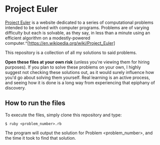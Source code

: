 # Project Euler

[Project Euler](https://projecteuler.net/ "Project Euler's website") is a website dedicated to a series of computational problems intended to be solved with computer programs. Problems are of varying difficulty but each is solvable, as they say, in less than a minute using an efficient algorithm on a modestly-powered computer.^[https://en.wikipedia.org/wiki/Project_Euler]

This repository is a collection of all my solutions to said problems.

**Open these files at your own risk** (unless you're viewing them for hiring purposes). If you plan to solve these problems on your own, I highly suggest not checking these solutions out, as it would surely influence how you'd go about solving them yourself. Real learning is an active process, and seeing how it is done is a long way from experiencing that epiphany of discovery.

## How to run the files
To execute the files, simply clone this repository and type:
```
$ ruby <problem_number>.rb
```
The program will output the solution for Problem <problem_number>, and the time it took to find  that solution.
